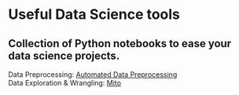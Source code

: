 # Useful Data Science tools
## Collection of Python notebooks to ease your data science projects.

Data Preprocessing: [Automated Data Preprocessing](https://github.com/mdkearns/automated-data-preprocessing) <br>
Data Exploration & Wrangling: [Mito](https://trymito.io/)
